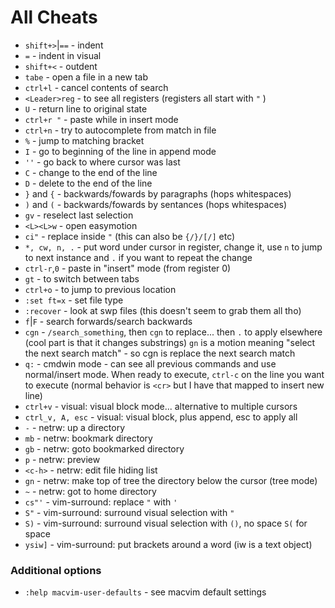 # All Cheats

* `shift+>`|`==`    - indent
* `=`               - indent in visual
* `shift+<`         - outdent 
* `tabe`            - open a file in a new tab
* `ctrl+l`          - cancel contents of search
* `<Leader>reg`     - to see all registers (registers all start with `"` )
* `U`               - return line to original state
* `ctrl+r "`        - paste while in insert mode 
* `ctrl+n`          - try to autocomplete from match in file
* `%`               - jump to matching bracket
* `I`               - go to beginning of the line in append mode
* `''`              - go back to where cursor was last
* `C`               - change to the end of the line
* `D`               - delete to the end of the line
* `}` and `{`       - backwards/fowards by paragraphs (hops whitespaces)
* `)` and `(`       - backwards/fowards by sentances (hops whitespaces)
* `gv`              - reselect last selection
* `<L><L>w`         - open easymotion
* `ci"`             - replace inside `"` (this can also be `{/}/[/]` etc)
* `*, cw, n, .`     - put word under cursor in register, change it, use `n` to jump to next instance and `.` if you want to repeat the change
* `ctrl-r`,`0`      - paste in "insert" mode (from register 0)
* `gt`              - to switch between tabs
* `ctrl+o`          - to jump to previous location
* `:set ft=x`       - set file type
* `:recover`        - look at swp files (this doesn't seem to grab them all tho)
* `f`|`F`           - search forwards/search backwards
* `cgn`             - `/search_something`, then `cgn` to replace... then `.` to apply elsewhere (cool part is that it changes substrings) `gn` is a motion meaning "select the next search match" - so cgn is replace the next search match
* `q:`              - cmdwin mode - can see all previous commands and use normal/insert mode. When ready to execute, `ctrl-c` on the line you want to execute (normal behavior is `<cr>` but I have that mapped to insert new line)
* `ctrl+v`          - visual: visual block mode... alternative to multiple cursors
* `ctrl_v, A, esc`  - visual: visual block, plus append, esc to apply all
* `-`               - netrw: up a directory
* `mb`              - netrw: bookmark directory
* `gb`              - netrw: goto bookmarked directory
* `p`               - netrw: preview
* `<c-h>`	    - netrw: edit file hiding list
* `gn`              - netrw: make top of tree the directory below the cursor (tree mode)
* `~`               - netrw: got to home directory
* `cs"'`            - vim-surround: replace `"` with `'`
* `S"`              - vim-surround: surround visual selection with `"`
* `S)`              - vim-surround: surround visual selection with `()`, no space `S(` for space
* `ysiw]`           - vim-surround: put brackets around a word (iw is a text object)

### Additional options
* `:help macvim-user-defaults`    - see macvim default settings
